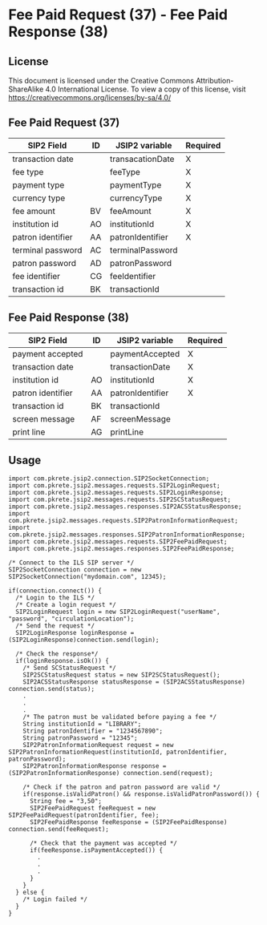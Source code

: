 # Fee Paid Request (37) - Fee Paid Response (38)

## License

This document is licensed under the Creative Commons Attribution-ShareAlike 4.0 International License.
To view a copy of this license, visit <https://creativecommons.org/licenses/by-sa/4.0/>

## Fee Paid Request (37)

SIP2 Field        | ID | JSIP2 variable   | Required
------------------|----|------------------|-----------
transaction date  |    | transacationDate | X
fee type | | feeType | X
payment type | | paymentType | X
currency type | | currencyType | X
fee amount | BV | feeAmount | X
institution id    | AO | institutionId    | X
patron identifier | AA | patronIdentifier | X
terminal password | AC | terminalPassword | 
patron password | AD | patronPassword |
fee identifier | CG | feeIdentifier |
transaction id | BK | transactionId |

## Fee Paid Response (38)

SIP2 Field              | ID | JSIP2 variable        | Required
------------------------|----|-----------------------|-----------
payment accepted | | paymentAccepted | X
transaction date        |    | transactionDate       | X
institution id          | AO | institutionId         | X
patron identifier       | AA | patronIdentifier      | X
transaction id | BK | transactionId |
screen message | AF | screenMessage |
print line | AG | printLine |

## Usage

```
import com.pkrete.jsip2.connection.SIP2SocketConnection;
import com.pkrete.jsip2.messages.requests.SIP2LoginRequest;
import com.pkrete.jsip2.messages.requests.SIP2LoginResponse;
import com.pkrete.jsip2.messages.requests.SIP2SCStatusRequest;
import com.pkrete.jsip2.messages.responses.SIP2ACSStatusResponse;
import com.pkrete.jsip2.messages.requests.SIP2PatronInformationRequest;
import com.pkrete.jsip2.messages.responses.SIP2PatronInformationResponse;
import com.pkrete.jsip2.messages.requests.SIP2FeePaidRequest;
import com.pkrete.jsip2.messages.responses.SIP2FeePaidResponse;

/* Connect to the ILS SIP server */
SIP2SocketConnection connection = new SIP2SocketConnection("mydomain.com", 12345);

if(connection.connect()) {
  /* Login to the ILS */
  /* Create a login request */
  SIP2LoginRequest login = new SIP2LoginRequest("userName", "password", "circulationLocation");
  /* Send the request */
  SIP2LoginResponse loginResponse = (SIP2LoginResponse)connection.send(login);

  /* Check the response*/
  if(loginResponse.isOk()) {
    /* Send SCStatusRequest */
    SIP2SCStatusRequest status = new SIP2SCStatusRequest();
    SIP2ACSStatusResponse statusResponse = (SIP2ACSStatusResponse) connection.send(status); 
    .
    .
    .
    /* The patron must be validated before paying a fee */
    String institutionId = "LIBRARY";
    String patronIdentifier = "1234567890";
    String patronPassword = "12345";
    SIP2PatronInformationRequest request = new SIP2PatronInformationRequest(institutionId, patronIdentifier, patronPassword);
    SIP2PatronInformationResponse response = (SIP2PatronInformationResponse) connection.send(request);

    /* Check if the patron and patron password are valid */
    if(response.isValidPatron() && response.isValidPatronPassword()) {
      String fee = "3,50";
      SIP2FeePaidRequest feeRequest = new SIP2FeePaidRequest(patronIdentifier, fee);
      SIP2FeePaidResponse feeResponse = (SIP2FeePaidResponse) connection.send(feeRequest);

      /* Check that the payment was accepted */
      if(feeResponse.isPaymentAccepted()) {
        .
        .
        .
      }
    }
  } else {
    /* Login failed */
  }
}
```